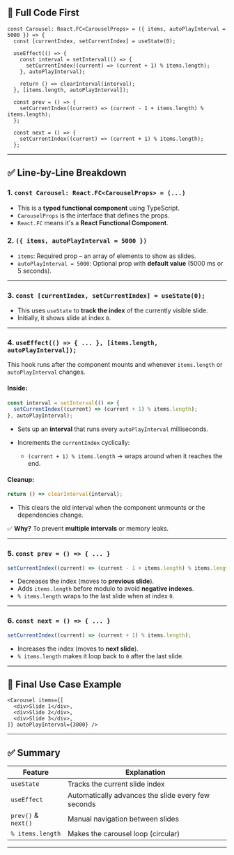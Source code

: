 ## 🔷 Full Code First

```tsx
const Carousel: React.FC<CarouselProps> = ({ items, autoPlayInterval = 5000 }) => {
  const [currentIndex, setCurrentIndex] = useState(0);

  useEffect(() => {
    const interval = setInterval(() => {
      setCurrentIndex((current) => (current + 1) % items.length);
    }, autoPlayInterval);

    return () => clearInterval(interval);
  }, [items.length, autoPlayInterval]);

  const prev = () => {
    setCurrentIndex((current) => (current - 1 + items.length) % items.length);
  };

  const next = () => {
    setCurrentIndex((current) => (current + 1) % items.length);
  };
```

---

## ✅ Line-by-Line Breakdown

### 1. `const Carousel: React.FC<CarouselProps> = (...)`

* This is a **typed functional component** using TypeScript.
* `CarouselProps` is the interface that defines the props.
* `React.FC` means it's a **React Functional Component**.

### 2. `({ items, autoPlayInterval = 5000 })`

* `items`: Required prop – an array of elements to show as slides.
* `autoPlayInterval = 5000`: Optional prop with **default value** (5000 ms or 5 seconds).

---

### 3. `const [currentIndex, setCurrentIndex] = useState(0);`

* This uses `useState` to **track the index** of the currently visible slide.
* Initially, it shows slide at index `0`.

---

### 4. `useEffect(() => { ... }, [items.length, autoPlayInterval]);`

This hook runs after the component mounts and whenever `items.length` or `autoPlayInterval` changes.

#### Inside:

```ts
const interval = setInterval(() => {
  setCurrentIndex((current) => (current + 1) % items.length);
}, autoPlayInterval);
```

* Sets up an **interval** that runs every `autoPlayInterval` milliseconds.
* Increments the `currentIndex` cyclically:

  * `(current + 1) % items.length` → wraps around when it reaches the end.

#### Cleanup:

```ts
return () => clearInterval(interval);
```

* This clears the old interval when the component unmounts or the dependencies change.

✅ **Why?** To prevent **multiple intervals** or memory leaks.

---

### 5. `const prev = () => { ... }`

```ts
setCurrentIndex((current) => (current - 1 + items.length) % items.length);
```

* Decreases the index (moves to **previous slide**).
* Adds `items.length` before modulo to avoid **negative indexes**.
* `% items.length` wraps to the last slide when at index `0`.

---

### 6. `const next = () => { ... }`

```ts
setCurrentIndex((current) => (current + 1) % items.length);
```

* Increases the index (moves to **next slide**).
* `% items.length` makes it loop back to `0` after the last slide.

---

## 🎯 Final Use Case Example

```tsx
<Carousel items={[
  <div>Slide 1</div>,
  <div>Slide 2</div>,
  <div>Slide 3</div>,
]} autoPlayInterval={3000} />
```

---

## ✅ Summary

| Feature             | Explanation                                        |
| ------------------- | -------------------------------------------------- |
| `useState`          | Tracks the current slide index                     |
| `useEffect`         | Automatically advances the slide every few seconds |
| `prev()` & `next()` | Manual navigation between slides                   |
| `% items.length`    | Makes the carousel loop (circular)                 |

---

